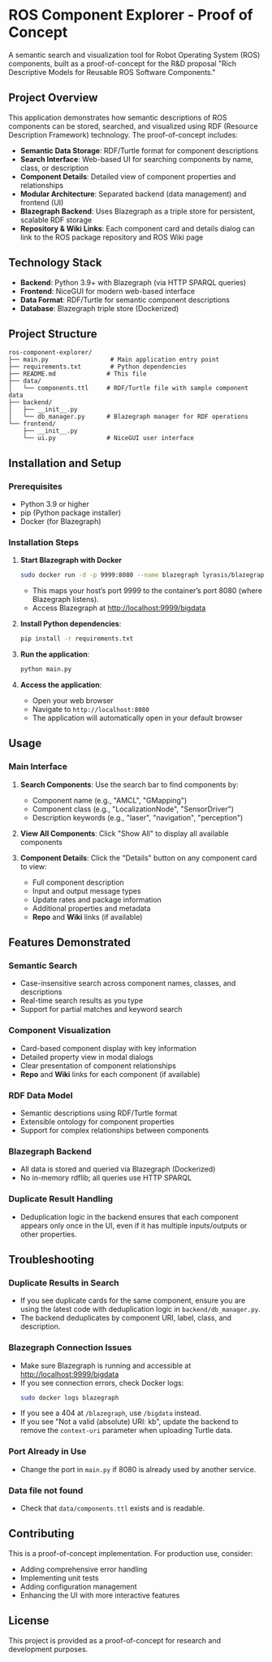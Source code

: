 # ROS Component Explorer - Proof of Concept

A semantic search and visualization tool for Robot Operating System (ROS) components, built as a proof-of-concept for the R&D proposal "Rich Descriptive Models for Reusable ROS Software Components."

## Project Overview

This application demonstrates how semantic descriptions of ROS components can be stored, searched, and visualized using RDF (Resource Description Framework) technology. The proof-of-concept includes:

- **Semantic Data Storage**: RDF/Turtle format for component descriptions
- **Search Interface**: Web-based UI for searching components by name, class, or description
- **Component Details**: Detailed view of component properties and relationships
- **Modular Architecture**: Separated backend (data management) and frontend (UI)
- **Blazegraph Backend**: Uses Blazegraph as a triple store for persistent, scalable RDF storage
- **Repository & Wiki Links**: Each component card and details dialog can link to the ROS package repository and ROS Wiki page


## Technology Stack

- **Backend**: Python 3.9+ with Blazegraph (via HTTP SPARQL queries)
- **Frontend**: NiceGUI for modern web-based interface
- **Data Format**: RDF/Turtle for semantic component descriptions
- **Database**: Blazegraph triple store (Dockerized)

## Project Structure

```
ros-component-explorer/
├── main.py                 # Main application entry point
├── requirements.txt        # Python dependencies
├── README.md              # This file
├── data/
│   └── components.ttl     # RDF/Turtle file with sample component data
├── backend/
│   ├── __init__.py
│   └── db_manager.py      # Blazegraph manager for RDF operations
└── frontend/
    ├── __init__.py
    └── ui.py              # NiceGUI user interface
```

## Installation and Setup

### Prerequisites

- Python 3.9 or higher
- pip (Python package installer)
- Docker (for Blazegraph)

### Installation Steps

1. **Start Blazegraph with Docker**
   ```bash
   sudo docker run -d -p 9999:8080 --name blazegraph lyrasis/blazegraph:2.1.5
   ```
   - This maps your host’s port 9999 to the container’s port 8080 (where Blazegraph listens).
   - Access Blazegraph at [http://localhost:9999/bigdata](http://localhost:9999/bigdata)

2. **Install Python dependencies**:
   ```bash
   pip install -r requirements.txt
   ```

3. **Run the application**:
   ```bash
   python main.py
   ```

4. **Access the application**:
   - Open your web browser
   - Navigate to `http://localhost:8080`
   - The application will automatically open in your default browser

## Usage

### Main Interface

1. **Search Components**: Use the search bar to find components by:
   - Component name (e.g., "AMCL", "GMapping")
   - Component class (e.g., "LocalizationNode", "SensorDriver")
   - Description keywords (e.g., "laser", "navigation", "perception")

2. **View All Components**: Click "Show All" to display all available components

3. **Component Details**: Click the "Details" button on any component card to view:
   - Full component description
   - Input and output message types
   - Update rates and package information
   - Additional properties and metadata
   - **Repo** and **Wiki** links (if available)

## Features Demonstrated

### Semantic Search
- Case-insensitive search across component names, classes, and descriptions
- Real-time search results as you type
- Support for partial matches and keyword search

### Component Visualization
- Card-based component display with key information
- Detailed property view in modal dialogs
- Clear presentation of component relationships
- **Repo** and **Wiki** links for each component (if available)

### RDF Data Model
- Semantic descriptions using RDF/Turtle format
- Extensible ontology for component properties
- Support for complex relationships between components

### Blazegraph Backend
- All data is stored and queried via Blazegraph (Dockerized)
- No in-memory rdflib; all queries use HTTP SPARQL

### Duplicate Result Handling
- Deduplication logic in the backend ensures that each component appears only once in the UI, even if it has multiple inputs/outputs or other properties.

## Troubleshooting

### Duplicate Results in Search
- If you see duplicate cards for the same component, ensure you are using the latest code with deduplication logic in `backend/db_manager.py`.
- The backend deduplicates by component URI, label, class, and description.

### Blazegraph Connection Issues
- Make sure Blazegraph is running and accessible at [http://localhost:9999/bigdata](http://localhost:9999/bigdata)
- If you see connection errors, check Docker logs:
  ```bash
  sudo docker logs blazegraph
  ```
- If you see a 404 at `/blazegraph`, use `/bigdata` instead.
- If you see "Not a valid (absolute) URI: kb", update the backend to remove the `context-uri` parameter when uploading Turtle data.

### Port Already in Use
- Change the port in `main.py` if 8080 is already used by another service.

### Data file not found
- Check that `data/components.ttl` exists and is readable.

## Contributing

This is a proof-of-concept implementation. For production use, consider:

- Adding comprehensive error handling
- Implementing unit tests
- Adding configuration management
- Enhancing the UI with more interactive features

## License

This project is provided as a proof-of-concept for research and development purposes. 
